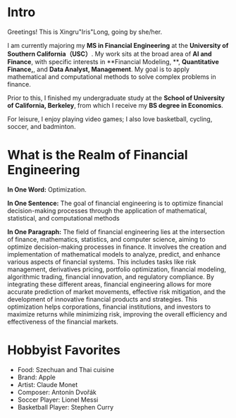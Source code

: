 
# Intro

Greetings! This is Xingru"Iris"Long, going by she/her. 

I am currently majoring my **MS in Financial Engineering** at the **University of Southern California（USC）**. 
My work sits at the broad area of **AI and Finance**, with specific interests in **Financial Modeling, **, **Quantitative Finance,**, and **Data Analyst, Management**. 
My goal is to apply mathematical and computational methods to solve complex problems in finance.

Prior to this, I finished my undergraduate study at the **School of University of California, Berkeley**, from which I receive my **BS degree in Economics**.

For leisure, I enjoy playing video games; I also love basketball, cycling, soccer, and badminton. 

# What is the Realm of Financial Engineering

**In One Word:** Optimization.

**In One Sentence:** The goal of financial engineering is to optimize financial decision-making processes through the application of mathematical, statistical, and computational methods

**In One Paragraph:** The field of financial engineering lies at the intersection of finance, mathematics, statistics, and computer science, aiming to optimize decision-making processes in finance. It involves the creation and implementation of mathematical models to analyze, predict, and enhance various aspects of financial systems. This includes tasks like risk management, derivatives pricing, portfolio optimization, financial modeling, algorithmic trading, financial innovation, and regulatory compliance. By integrating these different areas, financial engineering allows for more accurate prediction of market movements, effective risk mitigation, and the development of innovative financial products and strategies. This optimization helps corporations, financial institutions, and investors to maximize returns while minimizing risk, improving the overall efficiency and effectiveness of the financial markets.

# Hobbyist Favorites

* Food: Szechuan and Thai cuisine
* Brand: Apple
* Artist: Claude Monet
* Composer: Antonín Dvořák
* Soccer Player: Lionel Messi
* Basketball Player: Stephen Curry